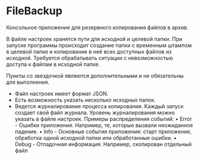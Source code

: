 # FileBackup

Консольное приложение для резервного копирования файлов в архив.

В файле настроек хранятся пути для исходной и целевой папки.
При запуске программы происходит создание папки с временным штампом в целевой папке и копирование в неё всех доступных файлов из исходной. Требуется обрабатывать ситуации с невозможностью доступа к файлам в исходной папке.

Пункты со звездочкой являются дополнительными и не обязательны для выполнения.
* Файл настроек имеет формат JSON.
* Есть возможность указать несколько исходных папок.
* Ведется журналирование процесса копирования. Каждый запуск создает свой файл журнала. Уровень журналирования можно указать в файле настроек.
Примеры распределения событий:
•	Error - Ошибки приложения. Например, те, которые вызвали неожиданное падение.
•	Info - Основные события приложения: старт приложения, обработка одной исходной папки или обработанные ошибки.
•	Debug - Отладочная информация. Например, скопирован отдельный файл

